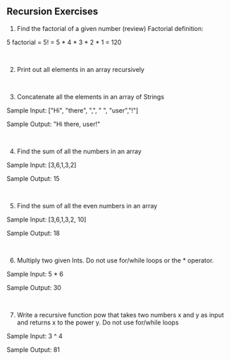 ## Recursion Exercises

1. Find the factorial of a given number (review)
Factorial definition:

5 factorial = 5! = 5 * 4 * 3 * 2 * 1 = 120
	
</br>
	
2. Print out all elements in an array recursively
	
</br>

3. Concatenate all the elements in an array of Strings

Sample Input: ["Hi", "there", ",", " ", "user","!"]

Sample Output: "Hi there, user!"
	
</br> 

4. Find the sum of all the numbers in an array

Sample Input: [3,6,1,3,2]

Sample Output: 15

</br>


5. Find the sum of all the even numbers in an array

Sample Input: [3,6,1,3,2, 10]

Sample Output: 18
	
</br>

6. Multiply two given Ints.  Do not use for/while loops or the * operator.

Sample Input: 5 * 6

Sample Output: 30
	
</br>

7. Write a recursive function pow that takes two numbers x and y as input and returns x to the power y.  Do not use for/while loops

Sample Input: 3 ^ 4

Sample Output: 81
 
	
